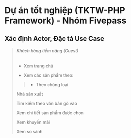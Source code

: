 # Dự án tốt nghiệp (TKTW-PHP Framework) - Nhóm Fivepass
## Xác định Actor, Đặc tả Use Case

> ###### Khách hàng tiềm năng (Guest)
>
> - Xem trang chủ
>
> - Xem các sản phẩm theo:
>
>> - Theo chủng loại
>
> Nhà sản xuất
>
> Tìm kiếm theo văn bản gõ vào
>
> Xem chi tiết sản phẩm được chọn
>
> Xem khuyến mãi
>
> Xem so sánh
>
